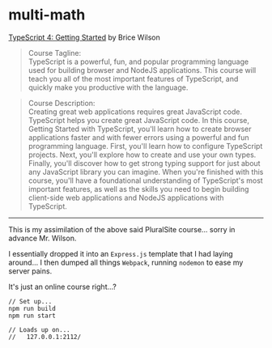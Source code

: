 # multi-math

[TypeScript 4: Getting Started](https://app.pluralsight.com/library/courses/getting-started-typescript/)
by Brice Wilson


> Course Tagline:<br>
> TypeScript is a powerful, fun, and popular programming language used for building browser and NodeJS applications. This course will teach you all of the most important features of TypeScript, and quickly make you productive with the language.

> Course Description:<br>
> Creating great web applications requires great JavaScript code. TypeScript helps you create great JavaScript code. In this course, Getting Started with TypeScript, you'll learn how to create browser applications faster and with fewer errors using a powerful and fun programming language. First, you'll learn how to configure TypeScript projects. Next, you'll explore how to create and use your own types. Finally, you'll discover how to get strong typing support for just about any JavaScript library you can imagine. When you're finished with this course, you'll have a foundational understanding of TypeScript's most important features, as well as the skills you need to begin building client-side web applications and NodeJS applications with TypeScript.

---
This is my assimilation of the above said PluralSite course... sorry in advance Mr. Wilson.

I essentially dropped it into an `Express.js` template that I had laying around... I then dumped all things `Webpack`, running `nodemon` to ease my server pains.

It's just an online course right...?

```
// Set up...
npm run build
npm run start

// Loads up on...
//   127.0.0.1:2112/
```